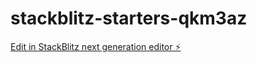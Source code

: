 # stackblitz-starters-qkm3az

[Edit in StackBlitz next generation editor ⚡️](https://stackblitz.com/~/github.com/saeechy/stackblitz-starters-qkm3az)